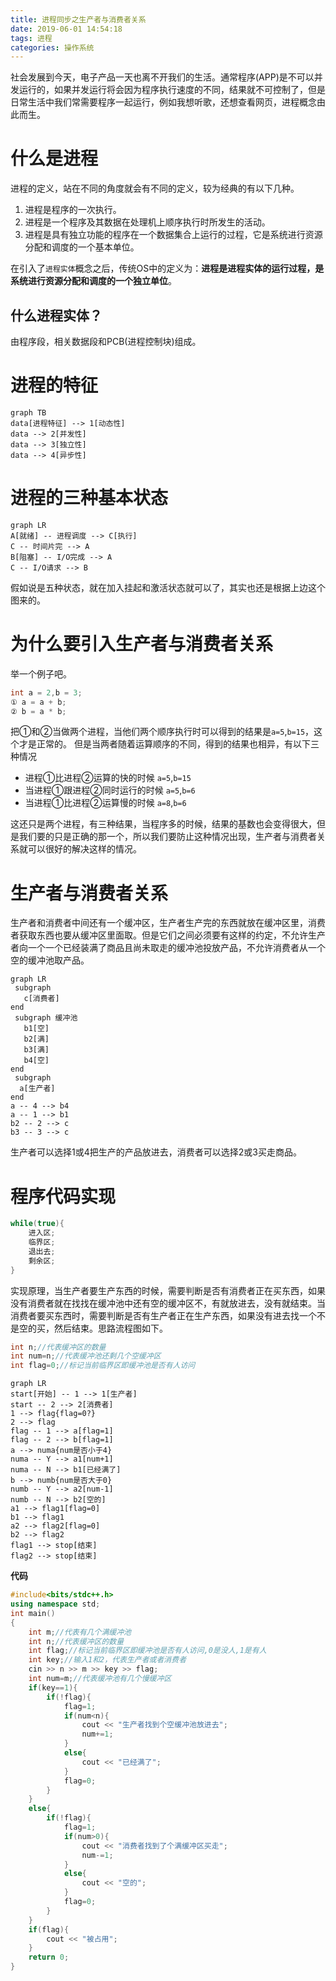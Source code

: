 ```yaml
---
title: 进程同步之生产者与消费者关系
date: 2019-06-01 14:54:18
tags: 进程
categories: 操作系统
---
```

社会发展到今天，电子产品一天也离不开我们的生活。通常程序(APP)是不可以并发运行的，如果并发运行将会因为程序执行速度的不同，结果就不可控制了，但是日常生活中我们常需要程序一起运行，例如我想听歌，还想查看网页，进程概念由此而生。<!--more-->

# 什么是进程

进程的定义，站在不同的角度就会有不同的定义，较为经典的有以下几种。
1. 进程是程序的一次执行。
2. 进程是一个程序及其数据在处理机上顺序执行时所发生的活动。
3. 进程是具有独立功能的程序在一个数据集合上运行的过程，它是系统进行资源分配和调度的一个基本单位。

在引入了`进程实体`概念之后，传统OS中的定义为：**进程是进程实体的运行过程，是系统进行资源分配和调度的一个独立单位**。

## 什么进程实体？

由程序段，相关数据段和PCB(进程控制块)组成。

# 进程的特征

```mermaid
graph TB
data[进程特征] --> 1[动态性]
data --> 2[并发性]
data --> 3[独立性]
data --> 4[异步性]
```

# 进程的三种基本状态

```mermaid
graph LR
A[就绪] -- 进程调度 --> C[执行]
C -- 时间片完 --> A
B[阻塞] -- I/O完成 --> A
C -- I/O请求 --> B
```

假如说是五种状态，就在加入挂起和激活状态就可以了，其实也还是根据上边这个图来的。

# 为什么要引入生产者与消费者关系

举一个例子吧。

```c++
int a = 2,b = 3;
① a = a + b;
② b = a * b;
```

把①和②当做两个进程，当他们两个顺序执行时可以得到的结果是`a=5`,`b=15`，这个才是正常的。
但是当两者随着运算顺序的不同，得到的结果也相异，有以下三种情况

+ 进程①比进程②运算的快的时候 `a=5`,`b=15`
+ 当进程①跟进程②同时运行的时候 `a=5`,`b=6`
+ 当进程①比进程②运算慢的时候 `a=8`,`b=6`

这还只是两个进程，有三种结果，当程序多的时候，结果的基数也会变得很大，但是我们要的只是正确的那一个，所以我们要防止这种情况出现，生产者与消费者关系就可以很好的解决这样的情况。

# 生产者与消费者关系

生产者和消费者中间还有一个缓冲区，生产者生产完的东西就放在缓冲区里，消费者获取东西也要从缓冲区里面取。但是它们之间必须要有这样的约定，不允许生产者向一个一个已经装满了商品且尚未取走的缓冲池投放产品，不允许消费者从一个空的缓冲池取产品。

```mermaid
graph LR
 subgraph 
   c[消费者]
end
 subgraph 缓冲池
   b1[空]
   b2[满]
   b3[满]
   b4[空]
end
 subgraph 
  a[生产者]
end
a -- 4 --> b4
a -- 1 --> b1
b2 -- 2 --> c
b3 -- 3 --> c
```

生产者可以选择1或4把生产的产品放进去，消费者可以选择2或3买走商品。

# 程序代码实现

```c++
while(true){
    进入区;
    临界区;
    退出去;
    剩余区;
}
```

实现原理，当生产者要生产东西的时候，需要判断是否有消费者正在买东西，如果没有消费者就在找找在缓冲池中还有空的缓冲区不，有就放进去，没有就结束。当消费者要买东西时，需要判断是否有生产者正在生产东西，如果没有进去找一个不是空的买，然后结束。思路流程图如下。

```c++
int n;//代表缓冲区的数量
int num=n;//代表缓冲池还剩几个空缓冲区
int flag=0;//标记当前临界区即缓冲池是否有人访问
```

```mermaid
graph LR
start[开始] -- 1 --> 1[生产者]
start -- 2 --> 2[消费者]
1 --> flag{flag=0?}
2 --> flag
flag -- 1 --> a[flag=1]
flag -- 2 --> b[flag=1]
a --> numa{num是否小于4}
numa -- Y --> a1[num+1]
numa -- N --> b1[已经满了]
b --> numb{num是否大于0}
numb -- Y --> a2[num-1]
numb -- N --> b2[空的]
a1 --> flag1[flag=0]
b1 --> flag1
a2 --> flag2[flag=0]
b2 --> flag2
flag1 --> stop[结束]
flag2 --> stop[结束]
```

**代码**

```c++
#include<bits/stdc++.h>
using namespace std;
int main()
{
    int m;//代表有几个满缓冲池
    int n;//代表缓冲区的数量
    int flag;//标记当前临界区即缓冲池是否有人访问,0是没人,1是有人
    int key;//输入1和2，代表生产者或者消费者
    cin >> n >> m >> key >> flag;
    int num=m;//代表缓冲池有几个慢缓冲区
    if(key==1){
        if(!flag){
            flag=1;
            if(num<n){
                cout << "生产者找到个空缓冲池放进去";
                num+=1;
            }
            else{
                cout << "已经满了";
            }
            flag=0;
        }
    }
    else{
        if(!flag){
            flag=1;
            if(num>0){
                cout << "消费者找到了个满缓冲区买走";
                num-=1;
            }
            else{
                cout << "空的";
            }
            flag=0;
        }
    }
    if(flag){
        cout << "被占用";
    }
    return 0;
}
```